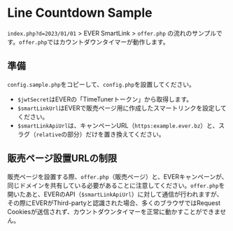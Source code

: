 # Line Countdown Sample

`index.php?d=2023/01/01` > EVER SmartLink > `offer.php` の流れのサンプルです。`offer.php`ではカウントダウンタイマーが動作します。

## 準備
`config.sample.php`をコピーして、`config.php`を設置してください。

- `$jwtSecret`はEVERの「TimeTunerトークン」から取得します。
- `$smartLinkUrl`はEVERで販売ページ用に作成したスマートリンクを設定してください。
- `$smartLinkApiUrl`は、キャンペーンURL（`https:example.ever.bz`）と、スラグ（`relative`の部分）だけを置き換えてください。

## 販売ページ設置URLの制限

販売ページを設置する際、`offer.php`（販売ページ）と、EVERキャンペーンが、同じドメインを共有している必要があることに注意してください。`offer.php`を開いたあと、EVERのAPI（`$smartLinkApiUrl`）に対して通信が行われますが、その際にEVERがThird-partyと認識された場合、多くのブラウザではRequest Cookiesが送信されず、カウントダウンタイマーを正常に動かすことができません。
